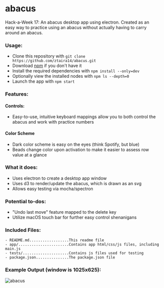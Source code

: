 # abacus
Hack-a-Week 17: An abacus desktop app using electron. Created as an easy way to
practice using an abacus without actually having to carry around an abacus.

### Usage:
- Clone this repository with `git clone https://github.com/ztaira14/abacus.git`
- Download [npm](https://www.npmjs.com/) if you don't have it
- Install the required dependencies with `npm install --only=dev`
- Optionally view the installed nodes with `npm ls --depth=0`
- Launch the app with `npm start`

### Features:
#### Controls:
- Easy-to-use, intuitive keyboard mappings allow you to both control the abacus
and work with practice numbers

#### Color Scheme
- Dark color scheme is easy on the eyes (think Spotify, but blue)
- Beads change color upon activation to make it easier to assess row value at a glance

### What it does:
- Uses electron to create a desktop app window
- Uses d3 to render/update the abacus, which is drawn as an svg
- Allows easy testing via mocha/spectron

### Potential to-dos:
- "Undo last move" feature mapped to the delete key
- Utilize macOS touch bar for further easy control shenanigans

### Included Files:
```
- README.md..................This readme file
- app/.......................Contains app html/css/js files, including main.js
- tests/.....................Contains js files used for testing
- package.json...............The package.json file
```

### Example Output (window is 1025x625):
![abacus](https://github.com/ztaira14/abacus/blob/master/images/abacus.png 'Numbers displayed: 1-3-5-7-9-2-4-6-8-10')

